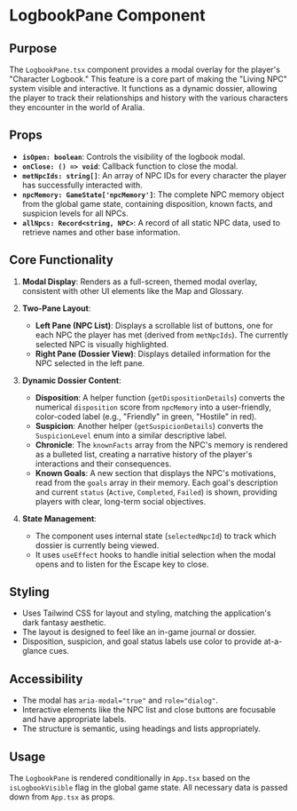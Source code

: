 # LogbookPane Component

## Purpose

The `LogbookPane.tsx` component provides a modal overlay for the player's "Character Logbook." This feature is a core part of making the "Living NPC" system visible and interactive. It functions as a dynamic dossier, allowing the player to track their relationships and history with the various characters they encounter in the world of Aralia.

## Props

*   **`isOpen: boolean`**: Controls the visibility of the logbook modal.
*   **`onClose: () => void`**: Callback function to close the modal.
*   **`metNpcIds: string[]`**: An array of NPC IDs for every character the player has successfully interacted with.
*   **`npcMemory: GameState['npcMemory']`**: The complete NPC memory object from the global game state, containing disposition, known facts, and suspicion levels for all NPCs.
*   **`allNpcs: Record<string, NPC>`**: A record of all static NPC data, used to retrieve names and other base information.

## Core Functionality

1.  **Modal Display**: Renders as a full-screen, themed modal overlay, consistent with other UI elements like the Map and Glossary.

2.  **Two-Pane Layout**:
    *   **Left Pane (NPC List)**: Displays a scrollable list of buttons, one for each NPC the player has met (derived from `metNpcIds`). The currently selected NPC is visually highlighted.
    *   **Right Pane (Dossier View)**: Displays detailed information for the NPC selected in the left pane.

3.  **Dynamic Dossier Content**:
    *   **Disposition**: A helper function (`getDispositionDetails`) converts the numerical `disposition` score from `npcMemory` into a user-friendly, color-coded label (e.g., "Friendly" in green, "Hostile" in red).
    *   **Suspicion**: Another helper (`getSuspicionDetails`) converts the `SuspicionLevel` enum into a similar descriptive label.
    *   **Chronicle**: The `knownFacts` array from the NPC's memory is rendered as a bulleted list, creating a narrative history of the player's interactions and their consequences.
    *   **Known Goals**: A new section that displays the NPC's motivations, read from the `goals` array in their memory. Each goal's description and current `status` (`Active`, `Completed`, `Failed`) is shown, providing players with clear, long-term social objectives.

4.  **State Management**:
    *   The component uses internal state (`selectedNpcId`) to track which dossier is currently being viewed.
    *   It uses `useEffect` hooks to handle initial selection when the modal opens and to listen for the Escape key to close.

## Styling
*   Uses Tailwind CSS for layout and styling, matching the application's dark fantasy aesthetic.
*   The layout is designed to feel like an in-game journal or dossier.
*   Disposition, suspicion, and goal status labels use color to provide at-a-glance cues.

## Accessibility
*   The modal has `aria-modal="true"` and `role="dialog"`.
*   Interactive elements like the NPC list and close buttons are focusable and have appropriate labels.
*   The structure is semantic, using headings and lists appropriately.

## Usage
The `LogbookPane` is rendered conditionally in `App.tsx` based on the `isLogbookVisible` flag in the global game state. All necessary data is passed down from `App.tsx` as props.
